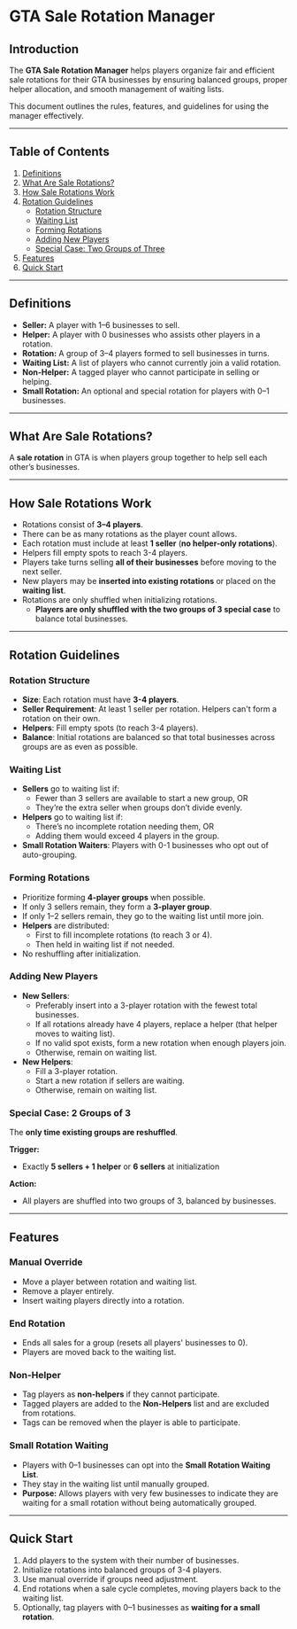 # GTA Sale Rotation Manager

## Introduction
The **GTA Sale Rotation Manager** helps players organize fair and efficient sale rotations for their GTA businesses by ensuring balanced groups, proper helper allocation, and smooth management of waiting lists.

This document outlines the rules, features, and guidelines for using the manager effectively.

---

## Table of Contents
1. [Definitions](#definitions)
2. [What Are Sale Rotations?](#what-are-sale-rotations)
3. [How Sale Rotations Work](#how-sale-rotations-work)
4. [Rotation Guidelines](#rotation-guidelines)
   - [Rotation Structure](#rotation-structure)
   - [Waiting List](#waiting-list)
   - [Forming Rotations](#forming-rotations)
   - [Adding New Players](#adding-new-players)
   - [Special Case: Two Groups of Three](#special-case-two-groups-of-three)
5. [Features](#features)
6. [Quick Start](#quick-start)

---

## Definitions
- **Seller:** A player with 1–6 businesses to sell.  
- **Helper:** A player with 0 businesses who assists other players in a rotation.  
- **Rotation:** A group of 3–4 players formed to sell businesses in turns.  
- **Waiting List:** A list of players who cannot currently join a valid rotation.  
- **Non-Helper:** A tagged player who cannot participate in selling or helping.
- **Small Rotation:** An optional and special rotation for players with 0–1 businesses.

---

## What Are Sale Rotations?
A **sale rotation** in GTA is when players group together to help sell each other’s businesses.

---

## How Sale Rotations Work
- Rotations consist of **3–4 players**.  
- There can be as many rotations as the player count allows.  
- Each rotation must include at least **1 seller** (**no helper-only rotations**).  
- Helpers fill empty spots to reach 3-4 players.  
- Players take turns selling **all of their businesses** before moving to the next seller. 
- New players may be **inserted into existing rotations** or placed on the **waiting list**.  
- Rotations are only shuffled when initializing rotations.
  - **Players are only shuffled with the two groups of 3 special case** to balance total businesses.

---

## Rotation Guidelines

### Rotation Structure
- **Size**: Each rotation must have **3-4 players**.
- **Seller Requirement**: At least 1 seller per rotation. Helpers can't form a rotation on their own. 
- **Helpers**: Fill empty spots (to reach 3-4 players).
- **Balance**: Initial rotations are balanced so that total businesses across groups are as even as possible. 

### Waiting List
- **Sellers** go to waiting list if:
  - Fewer than 3 sellers are available to start a new group, OR
  - They’re the extra seller when groups don’t divide evenly.
- **Helpers** go to waiting list if:
  - There’s no incomplete rotation needing them, OR
  - Adding them would exceed 4 players in the group.
- **Small Rotation Waiters**: Players with 0-1 businesses who opt out of auto-grouping. 

### Forming Rotations
- Prioritize forming **4-player groups** when possible.
- If only 3 sellers remain, they form a **3-player group**.
- If only 1–2 sellers remain, they go to the waiting list until more join.
- **Helpers** are distributed:
  - First to fill incomplete rotations (to reach 3 or 4).
  - Then held in waiting list if not needed.
- No reshuffling after initialization.

### Adding New Players
- **New Sellers**:
  - Preferably insert into a 3-player rotation with the fewest total businesses.
  - If all rotations already have 4 players, replace a helper (that helper moves to waiting list).
  - If no valid spot exists, form a new rotation when enough players join.
  - Otherwise, remain on waiting list.
- **New Helpers**: 
  - Fill a 3-player rotation.
  - Start a new rotation if sellers are waiting. 
  - Otherwise, remain on waiting list.

### Special Case: 2 Groups of 3
The **only time existing groups are reshuffled**.

**Trigger:**
  - Exactly **5 sellers + 1 helper** or **6 sellers** at initialization

**Action:**
  - All players are shuffled into two groups of 3, balanced by businesses.

---

## Features

### Manual Override
- Move a player between rotation and waiting list.  
- Remove a player entirely.  
- Insert waiting players directly into a rotation.

### End Rotation
- Ends all sales for a group (resets all players' businesses to 0).  
- Players are moved back to the waiting list.

### Non-Helper
- Tag players as **non-helpers** if they cannot participate.  
- Tagged players are added to the **Non-Helpers** list and are excluded from rotations.  
- Tags can be removed when the player is able to participate.

### Small Rotation Waiting
- Players with 0–1 businesses can opt into the **Small Rotation Waiting List**.
- They stay in the waiting list until manually grouped.
- **Purpose:** Allows players with very few businesses to indicate they are waiting for a small rotation without being automatically grouped.  

---

## Quick Start
1. Add players to the system with their number of businesses.  
2. Initialize rotations into balanced groups of 3-4 players.  
3. Use manual override if groups need adjustment.  
4. End rotations when a sale cycle completes, moving players back to the waiting list.  
5. Optionally, tag players with 0–1 businesses as **waiting for a small rotation**.